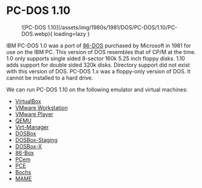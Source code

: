 # PC-DOS 1.10

<figure markdown>
![PC-DOS 1.10](/assets/img/1980s/1981/DOS/PC-DOS/1.10/PC-DOS.webp){ loading=lazy }
</figure>

IBM PC-DOS 1.0 was a port of [86-DOS](/1980s/1981/DOS/86-DOS/) purchased by Microsoft in 1981 for use on the IBM PC. This version of DOS resembles that of CP/M at the time. 1.0 only supports single sided 8-sector 160k 5.25 inch floppy disks. 1.10 adds support for double sided 320k disks. Directory support did not exist with this version of DOS. PC-DOS 1.x was a floppy-only version of DOS. It cannot be installed to a hard drive.

We can run PC-DOS 1.10 on the following emulator and virtual machines:

- [VirtualBox](virtualbox)
- [VMware Workstation](vmware-workstation)
- [VMware Player](vmware-player)
- [QEMU](qemu)
- [Virt-Manager](virt-manager)
- [DOSBox](dosbox)
- [DOSBox-Staging](dosbox-staging)
- [DOSBox-X](dosbox-x)
- [86-Box](86box)
- [PCem](pcem)
- [PCE](pce)
- [Bochs](bochs)
- [MAME](mame)
